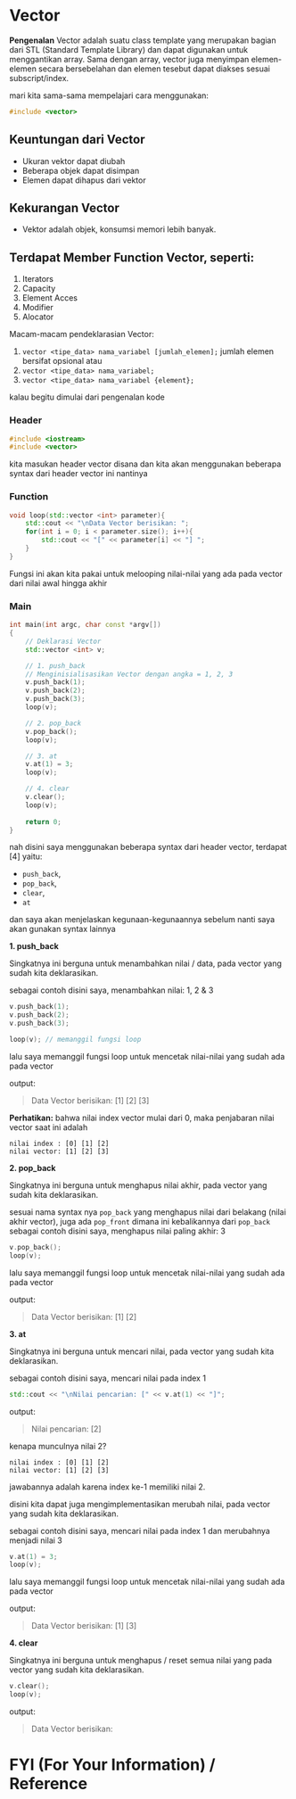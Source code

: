 # Vector
**Pengenalan** Vector adalah suatu class template yang merupakan bagian dari STL (Standard Template Library) dan dapat digunakan untuk menggantikan array. Sama dengan array, vector juga menyimpan elemen-elemen secara bersebelahan dan elemen tesebut dapat diakses sesuai subscript/index.

mari kita sama-sama mempelajari cara menggunakan:
```cpp
#include <vector>
```

## Keuntungan dari Vector
- Ukuran vektor dapat diubah
- Beberapa objek dapat disimpan
- Elemen dapat dihapus dari vektor

## Kekurangan Vector
- Vektor adalah objek, konsumsi memori lebih banyak.

## Terdapat Member Function Vector, seperti:
1. Iterators
2. Capacity
3. Element Acces
4. Modifier
5. Alocator

Macam-macam pendeklarasian Vector:
1. `vector <tipe_data> nama_variabel [jumlah_elemen];` jumlah elemen bersifat opsional atau 
2. `vector <tipe_data> nama_variabel;`
3. `vector <tipe_data> nama_variabel {element};`

kalau begitu dimulai dari pengenalan kode

### Header
```cpp
#include <iostream> 
#include <vector>
```
kita masukan header vector disana dan kita akan menggunakan beberapa syntax dari header vector ini nantinya

### Function
```cpp
void loop(std::vector <int> parameter){
    std::cout << "\nData Vector berisikan: ";
    for(int i = 0; i < parameter.size(); i++){
        std::cout << "[" << parameter[i] << "] ";
    }
}
```
Fungsi ini akan kita pakai untuk melooping nilai-nilai yang ada pada vector dari nilai awal hingga akhir

### Main
```cpp
int main(int argc, char const *argv[])
{
    // Deklarasi Vector
    std::vector <int> v;

    // 1. push_back
    // Menginisialisasikan Vector dengan angka = 1, 2, 3
    v.push_back(1);
    v.push_back(2);
    v.push_back(3);
    loop(v);

    // 2. pop_back
    v.pop_back();
    loop(v);

    // 3. at
    v.at(1) = 3;
    loop(v);

    // 4. clear
    v.clear();
    loop(v);
    
    return 0;
}
```
nah disini saya menggunakan beberapa syntax dari header vector, terdapat [4] yaitu: 
- `push_back`, 
- `pop_back`, 
- `clear`, 
- `at`

dan saya akan menjelaskan kegunaan-kegunaannya sebelum nanti saya akan gunakan syntax lainnya

**1. push_back**

Singkatnya ini berguna untuk menambahkan nilai / data, pada vector yang sudah kita deklarasikan.

sebagai contoh disini saya, menambahkan nilai: 1, 2 & 3
```cpp
v.push_back(1);
v.push_back(2);
v.push_back(3);

loop(v); // memanggil fungsi loop
```
lalu saya memanggil fungsi loop untuk mencetak nilai-nilai yang sudah ada pada vector

output:
> Data Vector berisikan: [1] [2] [3]

**Perhatikan:**
bahwa nilai index vector mulai dari 0, maka penjabaran nilai vector saat ini adalah

```
nilai index : [0] [1] [2]
nilai vector: [1] [2] [3]
```

**2. pop_back**

Singkatnya ini berguna untuk menghapus nilai akhir, pada vector yang sudah kita deklarasikan.

sesuai nama syntax nya `pop_back` yang menghapus nilai dari belakang (nilai akhir vector), 
juga ada `pop_front` dimana ini kebalikannya dari `pop_back`
sebagai contoh disini saya, menghapus nilai paling akhir: 3
```cpp
v.pop_back();
loop(v);
```
lalu saya memanggil fungsi loop untuk mencetak nilai-nilai yang sudah ada pada vector

output:
> Data Vector berisikan: [1] [2] 

**3. at**

Singkatnya ini berguna untuk mencari nilai, pada vector yang sudah kita deklarasikan.

sebagai contoh disini saya, mencari nilai pada index 1
```cpp
std::cout << "\nNilai pencarian: [" << v.at(1) << "]";
```

output:
> Nilai pencarian: [2]

kenapa munculnya nilai 2?

```
nilai index : [0] [1] [2]
nilai vector: [1] [2] [3]
```

jawabannya adalah karena index ke-1 memiliki nilai 2.

disini kita dapat juga mengimplementasikan merubah nilai, pada vector yang sudah kita deklarasikan.

sebagai contoh disini saya, mencari nilai pada index 1 dan merubahnya menjadi nilai 3
```cpp
v.at(1) = 3;
loop(v);
```

lalu saya memanggil fungsi loop untuk mencetak nilai-nilai yang sudah ada pada vector

output:
> Data Vector berisikan: [1] [3] 

**4. clear**

Singkatnya ini berguna untuk menghapus / reset semua nilai yang pada vector yang sudah kita deklarasikan.
```cpp
v.clear();
loop(v);
```

output:
> Data Vector berisikan:

# FYI (For Your Information) / Reference